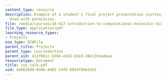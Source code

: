 ```yaml
---
content_type: resource
description: Example of a student's final project presentation courtesy of Russ Cox.
  Used with permission.
file: /media/courses/18-417-introduction-to-computational-molecular-biology-fall-2004/da0618d9694b8d0224f6b854fbbb3a53_cox_talk.pdf
file_type: application/pdf
learning_resource_types:
- Projects
ocw_type: OCWFile
parent_title: Projects
parent_type: CourseSection
parent_uid: 411f0b1c-b394-ed42-b3ed-38e135eadaaa
resourcetype: Document
title: cox_talk.pdf
uid: da0618d9-694b-8d02-24f6-b854fbbb3a53
---
```

